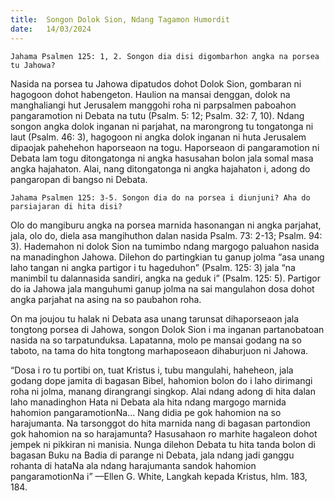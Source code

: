 ```yaml
---
title:  Songon Dolok Sion, Ndang Tagamon Humordit
date:   14/03/2024
---
```


`Jahama Psalmen 125: 1, 2. Songon dia disi digombarhon angka na porsea tu Jahowa?`

Nasida na porsea tu Jahowa dipatudos dohot Dolok Sion, gombaran ni hagogoon dohot habengeton. Haulion na mansai denggan, dolok na manghaliangi hut Jerusalem manggohi roha ni parpsalmen paboahon pangaramotion ni Debata na tutu (Psalm. 5: 12; Psalm. 32: 7, 10). Ndang songon angka dolok inganan ni parjahat, na marongrong tu tongatonga ni laut (Psalm. 46: 3), hagogoon ni angka dolok inganan ni huta Jerusalem dipaojak pahehehon haporseaon na togu. Haporseaon di pangaramotion ni Debata lam togu ditongatonga ni angka hasusahan bolon jala somal masa angka hajahaton. Alai, nang ditongatonga ni angka hajahaton i, adong do pangaropan di bangso ni Debata.

`Jahama Psalmen 125: 3-5. Songon dia do na porsea i diunjuni? Aha do parsiajaran di hita disi?`

Olo do mangiburu angka na porsea marnida hasonangan ni angka parjahat, jala, olo do, diela asa mangihuthon dalan nasida Psalm. 73: 2-13; Psalm. 94: 3). Hademahon ni dolok Sion na tumimbo ndang margogo paluahon nasida na manadinghon Jahowa. Dilehon do partingkian tu ganup jolma “asa unang laho tangan ni angka partigor i tu hageduhon” (Psalm. 125: 3) jala “na manimbil tu dalannasida sandiri, angka na geduk i” (Psalm. 125: 5). Partigor do ia Jahowa jala manguhumi ganup jolma na sai mangulahon dosa dohot angka parjahat na asing na so paubahon roha.

On ma joujou tu halak ni Debata asa unang tarunsat dihaporseaon jala tongtong porsea di Jahowa, songon Dolok Sion i ma inganan partanobatoan nasida na so tarpatunduksa. Lapatanna, molo pe mansai godang na so taboto, na tama do hita tongtong marhaposeaon dihaburjuon ni Jahowa.

“Dosa i ro tu portibi on, tuat Kristus i, tubu mangulahi, haheheon, jala godang dope jamita di bagasan Bibel, hahomion bolon do i laho dirimangi roha ni jolma, manang dirangrangi singkop. Alai ndang adong di hita dalan laho manadinghon Hata ni Debata ala hita ndang margogo marnida hahomion pangaramotionNa... Nang didia pe gok hahomion na so harajumanta. Na tarsonggot do hita marnida nang di bagasan partondion gok hahomion na so harajamunta? Hasusahaon ro marhite hagaleon dohot jempek ni pikkiran ni manisia. Nunga dilehon Debata tu hita tanda bolon di bagasan Buku na Badia di parange ni Debata, jala ndang jadi ganggu rohanta di hataNa ala ndang harajumanta sandok hahomion pangaramotionNa i” —Ellen G. White, Langkah kepada Kristus, hlm. 183, 184.